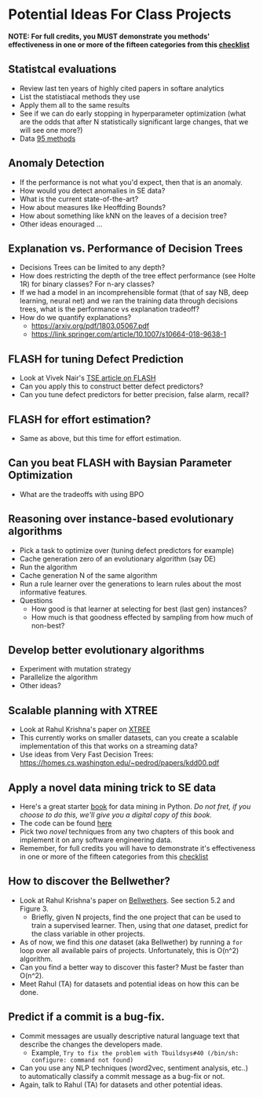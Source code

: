 # Potential Ideas For Class Projects

**NOTE: For full credits, you MUST demonstrate you methods' effectiveness in one or more of the      fifteen categories from this [checklist](https://txt.github.io/fss18/lectures/baselines/#but-what-is-a-good-baseline)**

## Statistcal evaluations

+ Review last ten years of highly cited papers in softare analytics
+ List the statistiacal methods they use
+ Apply them all to the same results
+ See if we can do early stopping in hyperparameter optimization (what are the odds that after N 
statistically significant large changes, that we  will see one more?)
+ Data [95 methods](http://unbox.org/things/var/timm/12/left/src/actualPredicted/)

## Anomaly Detection
 + If the performance is not what you'd expect, then that is an anomaly.
 + How would you detect anomalies in SE data?
 + What is the current state-of-the-art?
 + How about measures like Heoffding Bounds?
 + How about something like kNN on the leaves of a decision tree?
 + Other ideas enouraged ... 

## Explanation vs. Performance of Decision Trees
 + Decisions Trees can be limited to any depth?
 + How does restricting the depth of the tree effect performance (see Holte 1R) for binary classes? For n-ary classes?
 + If we had a model in an incomprehensible  format (that of say NB, deep learning, neural net) and we ran the training data through decisions trees, what is the performance vs explanation tradeoff?
 + How do we quantify explanations? 
    - https://arxiv.org/pdf/1803.05067.pdf
    - https://link.springer.com/article/10.1007/s10664-018-9638-1

## FLASH for tuning Defect Prediction
 + Look at Vivek Nair's [TSE article on FLASH](https://arxiv.org/pdf/1801.02175.pdf)
 + Can you apply this to construct better defect predictors?
 + Can you tune defect predictors for better precision, false alarm, recall?

## FLASH for effort estimation?
 + Same as above, but this time for effort estimation.

## Can you beat FLASH with Baysian Parameter Optimization
 + What are the tradeoffs with using BPO

## Reasoning over instance-based evolutionary algorithms
 + Pick a task to optimize over (tuning defect predictors for example)
 + Cache generation zero of an evolutionary algorithm (say DE)
 + Run the algorithm 
 + Cache generation N of the same algorithm
 + Run a rule learner over the generations to learn rules about the most
   informative features.
 + Questions 
   - How good is that learner at selecting for best (last gen) instances?
   - How much is that goodness effected by sampling from how much of non-best?

## Develop better evolutionary algorithms
 + Experiment with mutation strategy
 + Parallelize the algorithm
 + Other ideas?

## Scalable planning with XTREE
 + Look at Rahul Krishna's paper on [XTREE](https://arxiv.org/pdf/1708.05442.pdf)
 + This currently works on smaller datasets, can you create a scalable
   implementation of this that works on a streaming data?
 + Use ideas from Very Fast Decision Trees: https://homes.cs.washington.edu/~pedrod/papers/kdd00.pdf

## Apply a novel data mining trick to SE data
 + Here's a great starter [book](https://www.goodreads.com/book/show/25407018-data-science-from-scratch) for data mining in Python. *Do not fret, if you choose to do this, we'll give you a digital copy of this book.*
 + The code can be found [here](https://github.com/joelgrus/data-science-from-scratch)
 + Pick two *novel* techniques from any two chapters of this book and implement it on any software engineering data.
 + Remember, for full credits you will have to demonstrate it's effectiveness in one or more of the fifteen categories from this [checklist](https://txt.github.io/fss18/lectures/baselines/#but-what-is-a-good-baseline)

## How to discover the Bellwether?
 + Look at Rahul Krishna's paper on [Bellwethers](https://arxiv.org/pdf/1703.06218.pdf). See section 5.2 and Figure 3. 
    - Briefly, given N projects, find the one project that can be used to train a supervised learner. Then, using that *one* dataset, predict for the class variable in other projects.
+ As of now, we find this *one* dataset (aka Bellwether) by running a `for` loop over all available pairs of projects. Unfortunately, this is O(n^2) algorithm. 
+ Can you find a better way to discover this faster? Must be faster than O(n^2).
+ Meet Rahul (TA) for datasets and potential ideas on how this can be done.

## Predict if a commit is a bug-fix.
+ Commit messages are usually descriptive natural language text that describe the changes the developers made.
    - Example, `Try to fix the problem with Tbuildsys#40 (/bin/sh: configure: command not found)`
+ Can you use any NLP techniques (word2vec, sentiment analysis, etc..) to automatically classify a commit message as a bug-fix or not.
+ Again, talk to Rahul (TA) for datasets and other potential ideas.
